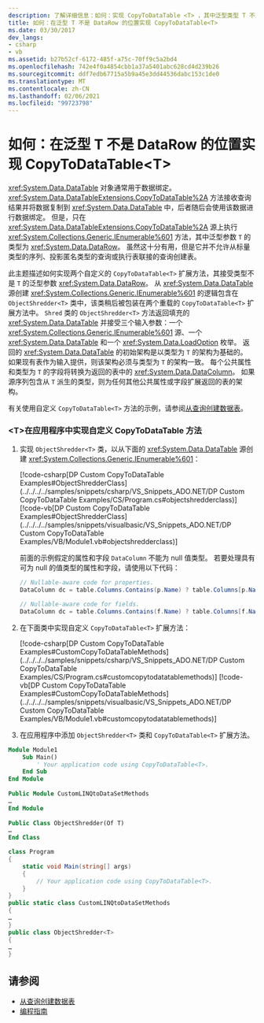 ```yaml
---
description: 了解详细信息：如何：实现 CopyToDataTable <T> ，其中泛型类型 T 不是 DataRow
title: 如何：在泛型 T 不是 DataRow 的位置实现 CopyToDataTable<T>
ms.date: 03/30/2017
dev_langs:
- csharp
- vb
ms.assetid: b27b52cf-6172-485f-a75c-70ff9c5a2bd4
ms.openlocfilehash: 742e4f0a4854cbb1a37a5401abc628cd4d239b26
ms.sourcegitcommit: ddf7edb67715a5b9a45e3dd44536dabc153c1de0
ms.translationtype: MT
ms.contentlocale: zh-CN
ms.lasthandoff: 02/06/2021
ms.locfileid: "99723798"
---
```

# <a name="how-to-implement-copytodatatablet-where-the-generic-type-t-is-not-a-datarow"></a>如何：在泛型 T 不是 DataRow 的位置实现 CopyToDataTable\<T>

<xref:System.Data.DataTable> 对象通常用于数据绑定。 <xref:System.Data.DataTableExtensions.CopyToDataTable%2A> 方法接收查询结果并将数据复制到 <xref:System.Data.DataTable> 中，后者随后会使用该数据进行数据绑定。 但是，只在 <xref:System.Data.DataTableExtensions.CopyToDataTable%2A> 源上执行 <xref:System.Collections.Generic.IEnumerable%601> 方法，其中泛型参数 `T` 的类型为 <xref:System.Data.DataRow>。 虽然这十分有用，但是它并不允许从标量类型的序列、投影匿名类型的查询或执行表联接的查询创建表。  
  
 此主题描述如何实现两个自定义的 `CopyToDataTable<T>` 扩展方法，其接受类型不是 `T` 的泛型参数 <xref:System.Data.DataRow>。 从 <xref:System.Data.DataTable> 源创建 <xref:System.Collections.Generic.IEnumerable%601> 的逻辑包含在 `ObjectShredder<T>` 类中，该类稍后被包装在两个重载的 `CopyToDataTable<T>` 扩展方法中。 `Shred` 类的 `ObjectShredder<T>` 方法返回填充的 <xref:System.Data.DataTable> 并接受三个输入参数：一个 <xref:System.Collections.Generic.IEnumerable%601> 源、一个 <xref:System.Data.DataTable> 和一个 <xref:System.Data.LoadOption> 枚举。 返回的 <xref:System.Data.DataTable> 的初始架构是以类型为 `T` 的架构为基础的。 如果现有表作为输入提供，则该架构必须与类型为 `T` 的架构一致。 每个公共属性和类型为 `T` 的字段将转换为返回的表中的 <xref:System.Data.DataColumn>。 如果源序列包含从 `T` 派生的类型，则为任何其他公共属性或字段扩展返回的表的架构。  
  
 有关使用自定义 `CopyToDataTable<T>` 方法的示例，请参阅[从查询创建数据表](creating-a-datatable-from-a-query-linq-to-dataset.md)。  
  
### <a name="to-implement-the-custom-copytodatatablet-methods-in-your-application"></a>\<T>在应用程序中实现自定义 CopyToDataTable 方法  
  
1. 实现 `ObjectShredder<T>` 类，以从下面的 <xref:System.Data.DataTable> 源创建 <xref:System.Collections.Generic.IEnumerable%601>：  
  
     [!code-csharp[DP Custom CopyToDataTable Examples#ObjectShredderClass](../../../../samples/snippets/csharp/VS_Snippets_ADO.NET/DP Custom CopyToDataTable Examples/CS/Program.cs#objectshredderclass)]
     [!code-vb[DP Custom CopyToDataTable Examples#ObjectShredderClass](../../../../samples/snippets/visualbasic/VS_Snippets_ADO.NET/DP Custom CopyToDataTable Examples/VB/Module1.vb#objectshredderclass)]  

    前面的示例假定的属性和字段 `DataColumn` 不能为 null 值类型。 若要处理具有可为 null 的值类型的属性和字段，请使用以下代码：

    ```csharp
    // Nullable-aware code for properties.
    DataColumn dc = table.Columns.Contains(p.Name) ? table.Columns[p.Name] : table.Columns.Add(p.Name, Nullable.GetUnderlyingType(p.PropertyType) ?? p.PropertyType);

    // Nullable-aware code for fields.
    DataColumn dc = table.Columns.Contains(f.Name) ? table.Columns[f.Name] : table.Columns.Add(f.Name, Nullable.GetUnderlyingType(f.FieldType) ?? f.FieldType);
    ```

2. 在下面类中实现自定义 `CopyToDataTable<T>` 扩展方法：  
  
     [!code-csharp[DP Custom CopyToDataTable Examples#CustomCopyToDataTableMethods](../../../../samples/snippets/csharp/VS_Snippets_ADO.NET/DP Custom CopyToDataTable Examples/CS/Program.cs#customcopytodatatablemethods)]
     [!code-vb[DP Custom CopyToDataTable Examples#CustomCopyToDataTableMethods](../../../../samples/snippets/visualbasic/VS_Snippets_ADO.NET/DP Custom CopyToDataTable Examples/VB/Module1.vb#customcopytodatatablemethods)]  
  
3. 在应用程序中添加 `ObjectShredder<T>` 类和 `CopyToDataTable<T>` 扩展方法。  
  
```vb  
Module Module1  
    Sub Main()  
        ' Your application code using CopyToDataTable<T>.  
    End Sub  
End Module  
  
Public Module CustomLINQtoDataSetMethods  
…  
End Module  
  
Public Class ObjectShredder(Of T)  
…  
End Class
```
  
```csharp
class Program  
{  
    static void Main(string[] args)  
    {  
        // Your application code using CopyToDataTable<T>.  
    }  
}  
public static class CustomLINQtoDataSetMethods  
{  
…  
}  
public class ObjectShredder<T>  
{  
…  
}  
```
  
## <a name="see-also"></a>请参阅

- [从查询创建数据表](creating-a-datatable-from-a-query-linq-to-dataset.md)
- [编程指南](programming-guide-linq-to-dataset.md)

